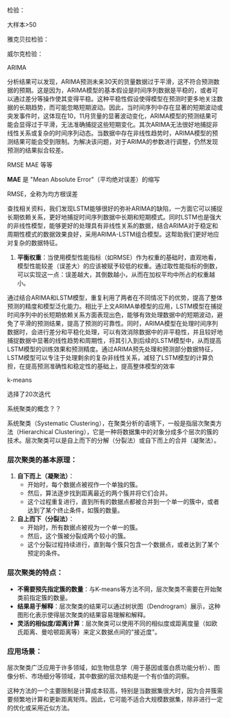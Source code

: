 检验：

大样本>50

雅克贝拉检验：

威尔克检验：



ARIMA

分析结果可以发现，ARIMA预测未来30天的货量数据过于平滑，这不符合预测数据的预期。这是因为，ARIMA模型的基本假设是时间序列数据是平稳的，或者可以通过差分等操作使其变得平稳。这种平稳性假设使得模型在预测时更多地关注数据的长期趋势，而可能忽略短期波动。因此，当时间序列中存在显著的短期波动或突发事件时，这体现在10，11月货量的显著波动变化，ARIMA模型的预测结果可能会显得过于平滑，无法准确捕捉这些短期变化。其次ARIMA无法很好地捕捉非线性关系或复杂的时间序列动态。当数据中存在非线性趋势时，ARIMA模型的预测结果可能会受到限制。为解决该问题，对于ARIMA的参数进行调整，仍然发现预测的结果拟合较差。



RMSE MAE 等等

**MAE** 是 "Mean Absolute Error"（平均绝对误差）的缩写

RMSE，全称为均方根误差



查找相关资料，我们发现LSTM能够很好的弥补ARIMA的缺陷，一方面它可以捕捉长期依赖关系，更好地捕捉时间序列数据中长期和短期模式。同时LSTM也是强大的非线性模型，能够更好的处理具有非线性关系的数据，结合ARIMA对于稳定和周期性模式的数据效果良好，采用ARIMA-LSTM组合模型。这帮助我们更好地应对复杂的数据特征。

1. **平衡权重**：当使用模型性能指标（如RMSE）作为权重的基础时，直观地看，模型性能较差（误差大）的应该被赋予较低的权重。通过取性能指标的倒数，可以实现这一点：误差越大，其倒数越小，从而在加权平均中所占的权重越小。



通过结合ARIMA和LSTM模型，重复利用了两者在不同情况下的优势，提高了整体预测的精度和模型泛化能力。相比于上文ARIMA单模型的应用，LSTM模型在捕捉时间序列中的长短期依赖关系方面表现出色，能够有效处理数据中的短期波动，避免了平滑的预测结果，提高了预测的可靠性。同时，ARIMA模型在处理时间序列数据时，会进行差分和平稳化处理，可以有效消除数据中的非平稳性，并且较好地捕捉数据中显著的线性趋势和周期性，将其引入到后续的LSTM模型中，从而提高LSTM模型的训练效果和预测精度。通过ARIMA预先处理和预测部分数据特征，LSTM模型可以专注于处理剩余的复杂非线性关系，减轻了LSTM模型的计算负担，在提高预测准确性和稳定性的基础上，提高整体模型的效率





k-means

选择了20次迭代



系统聚类的概念？？









系统聚类（Systematic Clustering），在聚类分析的语境下，一般是指层次聚类方法（Hierarchical Clustering），它是一种将数据集中的对象分成多个层次的簇的技术。层次聚类可以是自上而下的分解（分裂法）或自下而上的合并（凝聚法）。

### 层次聚类的基本原理：

1. **自下而上（凝聚法）**：
   - 开始时，每个数据点被视作一个单独的簇。
   - 然后，算法逐步找到距离最近的两个簇并将它们合并。
   - 这个过程重复进行，直到所有的数据点都被合并到一个单一的簇中，或者达到了某个终止条件，如簇的数量。
2. **自上而下（分裂法）**：
   - 开始时，所有数据点被视为一个单一的簇。
   - 然后，这个簇被分裂成两个较小的簇。
   - 这个分裂过程持续进行，直到每个簇只包含一个数据点，或者达到了某个预定的条件。

### 层次聚类的特点：

- **不需要预先指定簇的数量**：与K-means等方法不同，层次聚类不需要在开始聚类前指定簇的数量。
- **结果易于解释**：层次聚类的结果可以通过树状图（Dendrogram）展示，这种图形化表示使得层次聚类的结果容易理解和解释。
- **灵活的相似度/距离计算**：层次聚类可以使用不同的相似度或距离度量（如欧氏距离、曼哈顿距离等）来定义数据点间的"接近度"。

### 应用场景：

层次聚类广泛应用于许多领域，如生物信息学（用于基因或蛋白质功能分析）、图像分析、市场细分等领域，其中数据的层次结构是一个有价值的洞察。

这种方法的一个主要限制是计算成本较高，特别是当数据集很大时，因为合并簇需要频繁地计算和更新距离矩阵。因此，它可能不适合大规模数据集，除非进行一定的优化或采用近似方法。